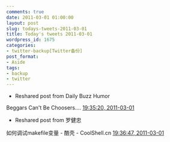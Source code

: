 ```yaml
---
comments: true
date: 2011-03-01 01:00:00
layout: post
slug: todays-tweets-2011-03-01
title: Today's tweets 2011-03-01
wordpress_id: 1675
categories:
- twitter-backup[Twitter备份]
post_format:
- Aside
tags:
- backup
- twitter
---
```





  * Reshared post from  Daily Buzz Humor



Beggars Can't Be Choosers.... [19:35:20, 2011-03-01](http://twitter.com/gfrog/statuses/42548471982587905)





  * Reshared post from  罗健忠



如何调试makefile变量 - 酷壳 - CoolShell.cn [19:36:47, 2011-03-01](http://twitter.com/gfrog/statuses/42548835498733568)




